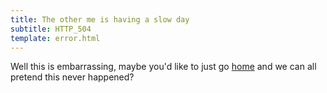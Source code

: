 ```yaml
---
title: The other me is having a slow day
subtitle: HTTP_504
template: error.html
---
```


Well this is embarrassing, maybe you'd like to just go [home](/) and we can all pretend
this never happened?
